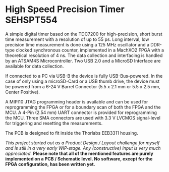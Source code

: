 # High Speed Precision Timer SEHSPT554


A simple digital timer based on the TDC7200 for high-precision, short burst time measurement with a resolution of up to 55 ps. 
Long interval, low precision time measurement is done using a 125 MHz oscillator and a DDR-type clocked synchronous counter, implemented in a MachXO2 FPGA with a theoretical resolution of 4 ns.
The data collection and interfacing is handled by an ATSAM4S Microcontroller.
Two USB 2.0 and a MicroSD Interface are available for data collection.

If connected to a PC via USB-B the device is fully USB-Bus-powered.
In the case of only using a microSD-Card or a USB thumb drive, the device must be powered from a 6-24 V Barrel Connector (5.5 x 2.1 mm or 5.5 x 2.5 mm, Center Positive).

A MIPI10 JTAG programming header is available and can be used for reprogramming the FPGA or for a boundary scan of both the FPGA and the MCU. 
A 4-Pin (2.54 mm) UART connector is provided for reprogramming the MCU.
Three SMA connectors are used with 3.3 V LVCMOS signal-level for triggering and resetting the measurements.

The PCB is designed to fit inside the Thorlabs EEB3311 housing.

*This project started out as a Product Design / Layout challenge for myself and is still in a very early WIP-stage. Any (constructive) input is very much appreciated.*
**Please note that all of the mentioned features are purely implemented on a PCB / Schematic level. No software, except for the FPGA configuration, has been written yet.**
